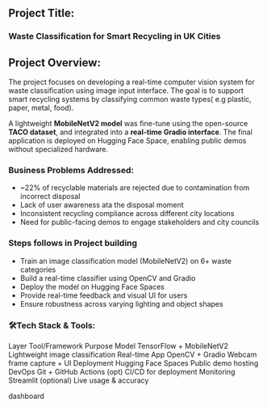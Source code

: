 ## Project Title: 

### Waste Classification for Smart Recycling in UK Cities

## Project Overview:

The project focuses on developing a real-time computer vision system for waste classification using image input interface. The goal is to support smart recycling systems by classifying common waste types( e.g plastic, paper, metal, food).

A lightweight **MobileNetV2 model** was fine-tune using the open-source **TACO dataset**, and integrated into a **real-time Gradio interface**. The final application is deployed on Hugging Face Space, enabling public demos without specialized hardware. 

### Business Problems Addressed:

* ~22% of recyclable materials are rejected due to contamination from incorrect disposal
* Lack of user awareness ata the disposal moment
* Inconsistent recycling compliance across different city locations
* Need for public-facing demos to engage stakeholders and city councils

### Steps follows in Project building

* Train an image classification model (MobileNetV2) on 6+ waste categories
* Build a real-time classifier using OpenCV and Gradio
* Deploy the model on Hugging Face Spaces
* Provide real-time feedback and visual UI for users
* Ensure robustness across varying lighting and object shapes

### ️🛠️Tech Stack & Tools:

Layer Tool/Framework Purpose
Model TensorFlow + MobileNetV2 Lightweight image classification
Real-time App OpenCV + Gradio Webcam frame capture + UI
Deployment Hugging Face Spaces Public demo hosting
DevOps Git + GitHub Actions (opt) CI/CD for deployment
Monitoring Streamlit (optional) Live usage & accuracy

dashboard 

